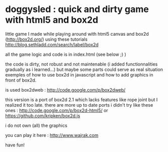 doggysled : quick and dirty game with html5 and box2d
=========

little game I made while playing around with html5 canvas and box2d (http://box2d.org/) using these tutorials http://blog.sethladd.com/search/label/box2d

all the game logic and code is in index.html (see below ;) )

the code is dirty, not robust and not maintenable (i added functionnalities gradually as i learned...) but maybe some parts could serve as real situation exemples of how to use box2d in javascript and how to add graphics in front of box2d.

is used box2dweb : http://code.google.com/p/box2dweb/ 

this version is a port of box2d 2.1 which lacks features like rope joint but I realized it too late.
there are more up to date ports i didn't try like these ones : http://code.google.com/p/box2d-html5/ or https://github.com/kripken/box2d.js

i do not own (all) the graphics

you can play it here : http://www.wajrak.com

have fun!
